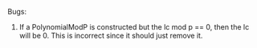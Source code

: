 Bugs:
1. If a PolynomialModP is constructed but the lc mod p == 0, then the lc will be 0. This is incorrect since it should just remove it.
